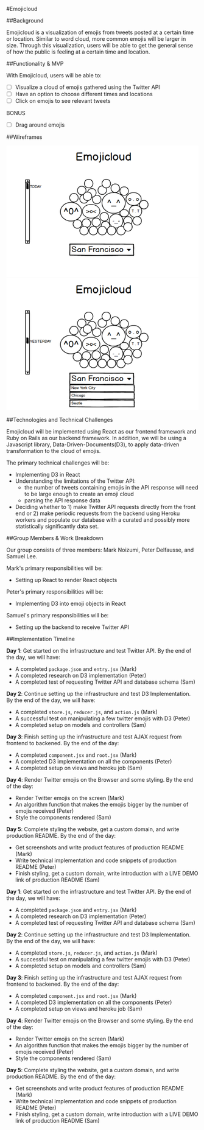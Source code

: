 #Emojicloud

##Background

Emojicloud is a visualization of emojis from tweets posted at a certain time or location. Similar to word cloud, more common emojis will be larger in size. Through this visualization, users will be able to get the general sense of how the public is feeling at a certain time and location.

##Functionality & MVP

With Emojicloud, users will be able to:

- [ ] Visualize a cloud of emojis gathered using the Twitter API
- [ ] Have an option to choose different times and locations
- [ ] Click on emojis to see relevant tweets

BONUS
- [ ] Drag around emojis

##Wireframes

![wireframes](images/wireframe1.png)
![wireframes](images/wireframe2.png)

##Technologies and Technical Challenges

Emojicloud will be implemented using React as our frontend framework and Ruby on Rails as our backend framework. In addition, we will be using a Javascript library, Data-Driven-Documents(D3), to apply data-driven transformation to the cloud of emojis.

The primary technical challenges will be:

- Implementing D3 in React
- Understanding the limitations of the Twitter API:
    - the number of tweets containing emojis in the API response will need to be large enough to create an emoji cloud
    - parsing the API response data
- Deciding whether to 1) make Twitter API requests directly from the front end or 2) make periodic requests from the backend using Heroku workers and populate our database with a curated and possibly more statistically significantly data set.

##Group Members & Work Breakdown

Our group consists of three members: Mark Noizumi, Peter Delfausse, and Samuel Lee.

Mark's primary responsibilities will be:
- Setting up React to render React objects

Peter's primary responsibilities will be:
- Implementing D3 into emoji objects in React

Samuel's primary responsibilities will be:
- Setting up the backend to receive Twitter API

##Implementation Timeline

**Day 1**: Get started on the infrastructure and test Twitter API. By the end of the day, we will have:

- A completed `package.json` and `entry.jsx` (Mark)
- A completed research on D3 implementation (Peter)
- A completed test of requesting Twitter API and database schema (Sam)

**Day 2**: Continue setting up the infrastructure and test D3 Implementation. By the end of the day, we will have:

- A completed `store.js`, `reducer.js`, and `action.js` (Mark)
- A successful test on manipulating a few twitter emojis with D3 (Peter)
- A completed setup on models and controllers (Sam)

**Day 3**: Finish setting up the infrastructure and test AJAX request from frontend to backened. By the end of the day:

- A completed `component.jsx` and `root.jsx` (Mark)
- A completed D3 implementation on all the components (Peter)
- A completed setup on views and heroku job (Sam)

**Day 4**: Render Twitter emojis on the Browser and some styling. By the end of the day:

- Render Twitter emojis on the screen (Mark)
- An algorithm function that makes the emojis bigger by the number of emojis received (Peter)
- Style the components rendered (Sam)

**Day 5**: Complete styling the website, get a custom domain, and write production README. By the end of the day:
- Get screenshots and write product features of production README (Mark)
- Write technical implementation and code snippets of production README (Peter)
- Finish styling, get a custom domain, write introduction with a LIVE DEMO link of production README (Sam)


**Day 1**: Get started on the infrastructure and test Twitter API. By the end of the day, we will have:

- A completed `package.json` and `entry.jsx` (Mark)
- A completed research on D3 implementation (Peter)
- A completed test of requesting Twitter API and database schema (Sam)

**Day 2**: Continue setting up the infrastructure and test D3 Implementation. By the end of the day, we will have:

- A completed `store.js`, `reducer.js`, and `action.js` (Mark)
- A successful test on manipulating a few twitter emojis with D3 (Peter)
- A completed setup on models and controllers (Sam)

**Day 3**: Finish setting up the infrastructure and test AJAX request from frontend to backened. By the end of the day:

- A completed `component.jsx` and `root.jsx` (Mark)
- A completed D3 implementation on all the components (Peter)
- A completed setup on views and heroku job (Sam)

**Day 4**: Render Twitter emojis on the Browser and some styling. By the end of the day:

- Render Twitter emojis on the screen (Mark)
- An algorithm function that makes the emojis bigger by the number of emojis received (Peter)
- Style the components rendered (Sam)

**Day 5**: Complete styling the website, get a custom domain, and write production README. By the end of the day:
- Get screenshots and write product features of production README (Mark)
- Write technical implementation and code snippets of production README (Peter)
- Finish styling, get a custom domain, write introduction with a LIVE DEMO link of production README (Sam)
